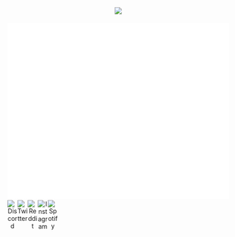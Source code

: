 
<div align="center">
	<img src="https://johan.naizu.gq/img/mstile-144x144.png">
	<div></div>
	<br>
	<img src="banner.svg" width="800" height="400" alt="Click to see the source">
	</a>
	<br>
	<a href="https://discord.com/invite/CWZMpFF">
	<img align="left" alt="Discord" width="23px" src="https://raw.githubusercontent.com/peterthehan/peterthehan/master/assets/discord.svg" />
	</a>
	<a href="https://twitter.com/johan_naizu">
	  <img align="left" alt="Twitter" width="23px" src="https://raw.githubusercontent.com/peterthehan/peterthehan/master/assets/twitter.svg" />
	</a>
	<a href="https://www.reddit.com/user/johan_naizu">
	  <img align="left" alt="Reddit" width="23px" src="https://raw.githubusercontent.com/peterthehan/peterthehan/master/assets/reddit.svg" />
	</a>
	<a href="https://www.instagram.com/johan_naizu/">
	  <img align="left" alt="Instagram" width="23px" src="https://cdn.discordapp.com/attachments/809031839032672327/813024181229715466/436651676858974208.png" 		/>
	</a>
	<a href="https://open.spotify.com/user/3c9bzomzxndtu21v5sd3rggwe">
	  <img align="left" alt="Spotify" width="23px" src="https://raw.githubusercontent.com/peterthehan/peterthehan/master/assets/spotify.svg" />
	</a>

</div>
